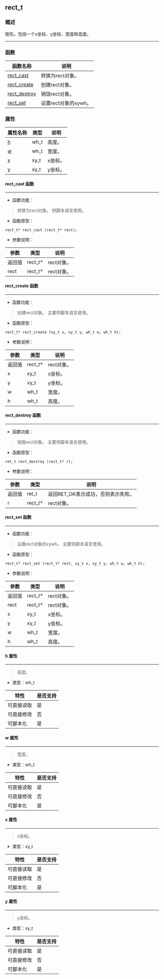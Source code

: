 ## rect\_t
### 概述
矩形。包括一个x坐标、y坐标、宽度和高度。

----------------------------------
### 函数
<p id="rect_t_methods">

| 函数名称 | 说明 | 
| -------- | ------------ | 
| <a href="#rect_t_rect_cast">rect\_cast</a> | 转换为rect对象。 |
| <a href="#rect_t_rect_create">rect\_create</a> | 创建rect对象。 |
| <a href="#rect_t_rect_destroy">rect\_destroy</a> | 销毁rect对象。 |
| <a href="#rect_t_rect_set">rect\_set</a> | 设置rect对象的xywh。 |
### 属性
<p id="rect_t_properties">

| 属性名称 | 类型 | 说明 | 
| -------- | ----- | ------------ | 
| <a href="#rect_t_h">h</a> | wh\_t | 高度。 |
| <a href="#rect_t_w">w</a> | wh\_t | 宽度。 |
| <a href="#rect_t_x">x</a> | xy\_t | x坐标。 |
| <a href="#rect_t_y">y</a> | xy\_t | y坐标。 |
#### rect\_cast 函数
-----------------------

* 函数功能：

> <p id="rect_t_rect_cast">转换为rect对象。
> 供脚本语言使用。


* 函数原型：

```
rect_t* rect_cast (rect_t* rect);
```

* 参数说明：

| 参数 | 类型 | 说明 |
| -------- | ----- | --------- |
| 返回值 | rect\_t* | rect对象。 |
| rect | rect\_t* | rect对象。 |
#### rect\_create 函数
-----------------------

* 函数功能：

> <p id="rect_t_rect_create">创建rect对象。
> 主要供脚本语言使用。


* 函数原型：

```
rect_t* rect_create (xy_t x, xy_t y, wh_t w, wh_t h);
```

* 参数说明：

| 参数 | 类型 | 说明 |
| -------- | ----- | --------- |
| 返回值 | rect\_t* | rect对象。 |
| x | xy\_t | x坐标。 |
| y | xy\_t | y坐标。 |
| w | wh\_t | 宽度。 |
| h | wh\_t | 高度。 |
#### rect\_destroy 函数
-----------------------

* 函数功能：

> <p id="rect_t_rect_destroy">销毁rect对象。
> 主要供脚本语言使用。


* 函数原型：

```
ret_t rect_destroy (rect_t* r);
```

* 参数说明：

| 参数 | 类型 | 说明 |
| -------- | ----- | --------- |
| 返回值 | ret\_t | 返回RET\_OK表示成功，否则表示失败。 |
| r | rect\_t* | rect对象。 |
#### rect\_set 函数
-----------------------

* 函数功能：

> <p id="rect_t_rect_set">设置rect对象的xywh。
> 主要供脚本语言使用。


* 函数原型：

```
rect_t* rect_set (rect_t* rect, xy_t x, xy_t y, wh_t w, wh_t h);
```

* 参数说明：

| 参数 | 类型 | 说明 |
| -------- | ----- | --------- |
| 返回值 | rect\_t* | rect对象。 |
| rect | rect\_t* | rect对象。 |
| x | xy\_t | x坐标。 |
| y | xy\_t | y坐标。 |
| w | wh\_t | 宽度。 |
| h | wh\_t | 高度。 |
#### h 属性
-----------------------
> <p id="rect_t_h">高度。


* 类型：wh\_t

| 特性 | 是否支持 |
| -------- | ----- |
| 可直接读取 | 是 |
| 可直接修改 | 否 |
| 可脚本化   | 是 |
#### w 属性
-----------------------
> <p id="rect_t_w">宽度。


* 类型：wh\_t

| 特性 | 是否支持 |
| -------- | ----- |
| 可直接读取 | 是 |
| 可直接修改 | 否 |
| 可脚本化   | 是 |
#### x 属性
-----------------------
> <p id="rect_t_x">x坐标。


* 类型：xy\_t

| 特性 | 是否支持 |
| -------- | ----- |
| 可直接读取 | 是 |
| 可直接修改 | 否 |
| 可脚本化   | 是 |
#### y 属性
-----------------------
> <p id="rect_t_y">y坐标。


* 类型：xy\_t

| 特性 | 是否支持 |
| -------- | ----- |
| 可直接读取 | 是 |
| 可直接修改 | 否 |
| 可脚本化   | 是 |
